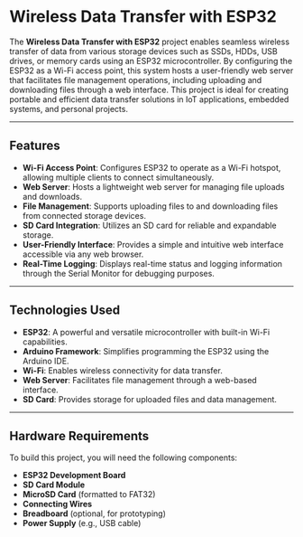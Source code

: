 # Wireless Data Transfer with ESP32

The **Wireless Data Transfer with ESP32** project enables seamless wireless transfer of data from various storage devices such as SSDs, HDDs, USB drives, or memory cards using an ESP32 microcontroller. By configuring the ESP32 as a Wi-Fi access point, this system hosts a user-friendly web server that facilitates file management operations, including uploading and downloading files through a web interface. This project is ideal for creating portable and efficient data transfer solutions in IoT applications, embedded systems, and personal projects.

---

## Features

- **Wi-Fi Access Point**: Configures ESP32 to operate as a Wi-Fi hotspot, allowing multiple clients to connect simultaneously.
- **Web Server**: Hosts a lightweight web server for managing file uploads and downloads.
- **File Management**: Supports uploading files to and downloading files from connected storage devices.
- **SD Card Integration**: Utilizes an SD card for reliable and expandable storage.
- **User-Friendly Interface**: Provides a simple and intuitive web interface accessible via any web browser.
- **Real-Time Logging**: Displays real-time status and logging information through the Serial Monitor for debugging purposes.

---

## Technologies Used

- **ESP32**: A powerful and versatile microcontroller with built-in Wi-Fi capabilities.
- **Arduino Framework**: Simplifies programming the ESP32 using the Arduino IDE.
- **Wi-Fi**: Enables wireless connectivity for data transfer.
- **Web Server**: Facilitates file management through a web-based interface.
- **SD Card**: Provides storage for uploaded files and data management.

---

## Hardware Requirements

To build this project, you will need the following components:

- **ESP32 Development Board**
- **SD Card Module**
- **MicroSD Card** (formatted to FAT32)
- **Connecting Wires**
- **Breadboard** (optional, for prototyping)
- **Power Supply** (e.g., USB cable)
